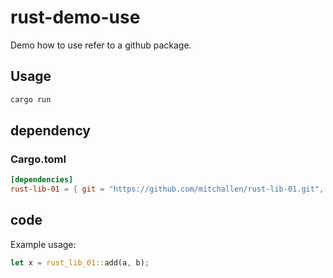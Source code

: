 rust-demo-use
==

Demo how to use refer to a github package.

## Usage 

```sh
cargo run
```

## dependency

### Cargo.toml

```toml
[dependencies]
rust-lib-01 = { git = "https://github.com/mitchallen/rust-lib-01.git", tag = "v0.1.0" }
```

## code

Example usage:

```rs
let x = rust_lib_01::add(a, b);
```
